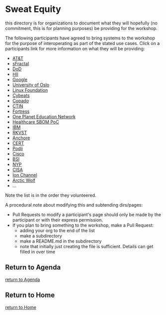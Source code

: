 # Sweat Equity
this directory is for organizations to
document what they will hopefully
(no commitment, this is for planning purposes)
be providing for the workshop.

The following participants have agreed
to bring systems to the workshop for
the purpose of interoperating
as part of the stated use cases.
Click on a participants link
for more information on what they
will be providing:
- [AT&T](./ATT)
- [sFractal](./sFractal/)
- [DoD](./DoD/)
- [HII](HII/)
- [Google](./Google)
- [University of Oslo](./UniversityOslo/)
- [Linux Foundation](./LinuxFoundation/)
- [Cybeats](./Cybeats/)
- [Copado](./Copado/)
- [CTIN](./CTIN/)
- [Fortress](./Fortress/)
- [One Planet Education Network](./OnePlanetEducationNetwork)
- [Healthcare SBOM PoC](./Healthcare_SBOM_PoC)
- [IBM](./IBM)
- [RKVST](./RKVST)
- [Anchore](./Anchore)
- [CERT](./CERT)
- [Podii](./Podii)
- [Cisco](./Cisco)
- [BSI](./BSI)
- [NYP](./NYP)
- [CISA](./CISA)
- [Ion Channel](./IonChannel)
- [Arctic Wolf](./ArcticWolf)
- ...

Note the list is in the order they volunteered.

A procedural note about modifying this
and subtending dirs/pages:
- Pull Requests to modify a participant's page should only be made by the participant
or with their express permission.
- If you plan to bring something to the workshop, make a Pull Request:
   + adding your org to the end of the list
   + make a subdirectory
   + make a README.md in the subdirectory
   + note that initially just creating the file is sufficient. Details can get filled in over time

## Return to Agenda
[return to Agenda](../../Agenda)

## Return to Home
[return to Home](../index.md)
